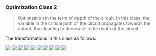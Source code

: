 ### Optimization Class 2
> Optimization in the term of depth of the circuit. In this class, the variable in the critical path of the circuit propagates
 towards the output, thus leading to decrease in the depth of the circuit.
 
 The transformations in this class as follows:
 
<img src="https://render.githubusercontent.com/render/math?math=%241.%5C%3Am(u%2Cx%2Cm(x%2C%5Cbar%7By%7D%2C%5Cbar%7Bz%7D))%5Cleftrightarrow%20m(u%2Cy%2Cm(y%2C%5Cbar%7Bx%7D%2C%5Cbar%7Bz%7D))%5Cleftrightarrow%20m(u%2Cz%2Cm(z%2C%5Cbar%7By%7D%2C%5Cbar%7Bx%7D))%24">
<img src="https://render.githubusercontent.com/render/math?math=%242.%5C%3Am(u%2Cx%2Cm(%5Cbar%7Bx%7D%2Cy%2Cz))%5Cleftrightarrow%20m(%5Cbar%7By%7D%2Cx%2Cm(%5Cbar%7Bx%7D%2C%5Cbar%7Bu%7D%2Cz))%5Cleftrightarrow%20m(%5Cbar%7Bz%7D%2Cx%2Cm(%5Cbar%7Bx%7D%2Cy%2C%5Cbar%7Bu%7D))%24">
<img src="https://render.githubusercontent.com/render/math?math=%243.%5C%3Am(u%2C%5Cbar%7Bx%7D%2Cm(x%2C%5Cbar%7By%7D%2C%5Cbar%7Bz%7D))%5Cleftrightarrowm(y%2C%5Cbar%7Bx%7D%2Cm(x%2C%5Cbar%7Bu%7D%2C%5Cbar%7Bz%7D))%5Cleftrightarrow%20m(z%2C%5Cbar%7Bx%7D%2Cm(x%2C%5Cbar%7By%7D%2C%5Cbar%7Bu%7D))%24%20">
<img src="https://render.githubusercontent.com/render/math?math=%244.%5C%3Am(u%2C%5Cbar%7Bx%7D%2Cm(%5Cbar%7Bx%7D%2Cy%2Cz))%5Cleftrightarrow%20m(u%2C%5Cbar%7By%7D%2Cm(%5Cbar%7By%7D%2Cx%2Cz))%5Cleftrightarrow%20m(u%2C%5Cbar%7Bz%7D%2Cm(%5Cbar%7Bz%7D%2Cy%2Cx))%24">
<img src="https://render.githubusercontent.com/render/math?math=%245.%5C%3Am(%5Cbar%7Bu%7D%2Cx%2Cm(x%2Cy%2C%5Cbar%7Bz%7D))%5Cleftrightarrow%20m(%5Cbar%7Bu%7D%2Cz%2Cm(z%2Cy%2C%5Cbar%7Bx%7D))%24">
<img src="https://render.githubusercontent.com/render/math?math=%246.%5C%3Am(%5Cbar%7Bu%7D%2Cx%2Cm(x%2C%5Cbar%7By%7D%2Cz))%5Cleftrightarrow%20m(%5Cbar%7Bu%7D%2Cy%2Cm(y%2C%5Cbar%7Bx%7D%2Cz))%24">
<img src="https://render.githubusercontent.com/render/math?math=%247.%5C%3Am(%5Cbar%7Bu%7D%2Cx%2Cm(x%2C%5Cbar%7By%7D%2C%5Cbar%7Bz%7D))%5Cleftrightarrow%20m(%5Cbar%7Bu%7D%2Cy%2Cm(y%2C%5Cbar%7Bx%7D%2C%5Cbar%7Bz%7D))%24">
<img src="https://render.githubusercontent.com/render/math?math=%248.%5C%3Am(%5Cbar%7Bu%7D%2Cx%2Cm(%5Cbar%7Bx%7D%2Cy%2Cz))%5Cleftrightarrow%20m(%5Cbar%7By%7D%2Cx%2Cm(%5Cbar%7Bx%7D%2Cu%2Cz))%24">
<img src="https://render.githubusercontent.com/render/math?math=%249.%5C%3Am(%5Cbar%7Bu%7D%2C%5Cbar%7Bx%7D%2Cm(x%2Cy%2Cz))%5Cleftrightarrow%20m(%5Cbar%7By%7D%2C%5Cbar%7Bx%7D%2Cm(x%2Cu%2Cz))%24">
<img src="https://render.githubusercontent.com/render/math?math=%2410.%5C%3Am(%5Cbar%7Bu%7D%2C%5Cbar%7Bx%7D%2Cm(%5Cbar%7Bx%7D%2Cy%2Cz))%5Cleftrightarrow%20m(%5Cbar%7Bu%7D%2C%5Cbar%7By%7D%2Cm(%5Cbar%7By%7D%2Cx%2Cz))%24">
